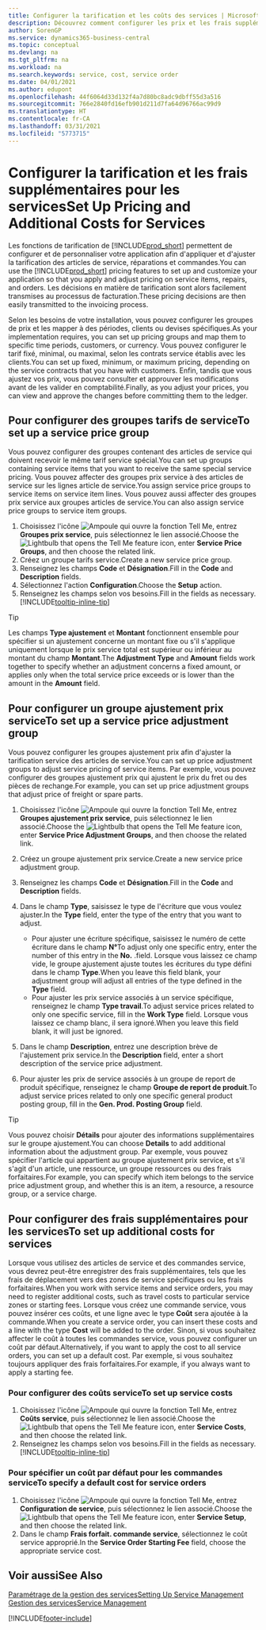 ```yaml
---
title: Configurer la tarification et les coûts des services | Microsoft Docs
description: Découvrez comment configurer les prix et les frais supplémentaires des services.
author: SorenGP
ms.service: dynamics365-business-central
ms.topic: conceptual
ms.devlang: na
ms.tgt_pltfrm: na
ms.workload: na
ms.search.keywords: service, cost, service order
ms.date: 04/01/2021
ms.author: edupont
ms.openlocfilehash: 44f6064d33d132f4a7d80bc8adc9dbff55d3a516
ms.sourcegitcommit: 766e2840fd16efb901d211d7fa64d96766ac99d9
ms.translationtype: HT
ms.contentlocale: fr-CA
ms.lasthandoff: 03/31/2021
ms.locfileid: "5773715"
---
```

# <a name="set-up-pricing-and-additional-costs-for-services"></a><span data-ttu-id="41df1-103">Configurer la tarification et les frais supplémentaires pour les services</span><span class="sxs-lookup"><span data-stu-id="41df1-103">Set Up Pricing and Additional Costs for Services</span></span>
<span data-ttu-id="41df1-104">Les fonctions de tarification de [!INCLUDE[prod_short](includes/prod_short.md)] permettent de configurer et de personnaliser votre application afin d'appliquer et d'ajuster la tarification des articles de service, réparations et commandes.</span><span class="sxs-lookup"><span data-stu-id="41df1-104">You can use the [!INCLUDE[prod_short](includes/prod_short.md)] pricing features to set up and customize your application so that you apply and adjust pricing on service items, repairs, and orders.</span></span> <span data-ttu-id="41df1-105">Les décisions en matière de tarification sont alors facilement transmises au processus de facturation.</span><span class="sxs-lookup"><span data-stu-id="41df1-105">These pricing decisions are then easily transmitted to the invoicing process.</span></span>  
  
<span data-ttu-id="41df1-106">Selon les besoins de votre installation, vous pouvez configurer les groupes de prix et les mapper à des périodes, clients ou devises spécifiques.</span><span class="sxs-lookup"><span data-stu-id="41df1-106">As your implementation requires, you can set up pricing groups and map them to specific time periods, customers, or currency.</span></span> <span data-ttu-id="41df1-107">Vous pouvez configurer le tarif fixé, minimal, ou maximal, selon les contrats service établis avec les clients.</span><span class="sxs-lookup"><span data-stu-id="41df1-107">You can set up fixed, minimum, or maximum pricing, depending on the service contracts that you have with customers.</span></span> <span data-ttu-id="41df1-108">Enfin, tandis que vous ajustez vos prix, vous pouvez consulter et approuver les modifications avant de les valider en comptabilité.</span><span class="sxs-lookup"><span data-stu-id="41df1-108">Finally, as you adjust your prices, you can view and approve the changes before committing them to the ledger.</span></span>  

## <a name="to-set-up-a-service-price-group"></a><span data-ttu-id="41df1-109">Pour configurer des groupes tarifs de service</span><span class="sxs-lookup"><span data-stu-id="41df1-109">To set up a service price group</span></span>
<span data-ttu-id="41df1-110">Vous pouvez configurer des groupes contenant des articles de service qui doivent recevoir le même tarif service spécial.</span><span class="sxs-lookup"><span data-stu-id="41df1-110">You can set up groups containing service items that you want to receive the same special service pricing.</span></span> <span data-ttu-id="41df1-111">Vous pouvez affecter des groupes prix service à des articles de service sur les lignes article de service.</span><span class="sxs-lookup"><span data-stu-id="41df1-111">You assign service price groups to service items on service item lines.</span></span> <span data-ttu-id="41df1-112">Vous pouvez aussi affecter des groupes prix service aux groupes articles de service.</span><span class="sxs-lookup"><span data-stu-id="41df1-112">You can also assign service price groups to service item groups.</span></span>  

1. <span data-ttu-id="41df1-113">Choisissez l'icône ![Ampoule qui ouvre la fonction Tell Me](media/ui-search/search_small.png "Dites-moi ce que vous voulez faire"), entrez **Groupes prix service**, puis sélectionnez le lien associé.</span><span class="sxs-lookup"><span data-stu-id="41df1-113">Choose the ![Lightbulb that opens the Tell Me feature](media/ui-search/search_small.png "Tell me what you want to do") icon, enter **Service Price Groups**, and then choose the related link.</span></span>  
2. <span data-ttu-id="41df1-114">Créez un groupe tarifs service.</span><span class="sxs-lookup"><span data-stu-id="41df1-114">Create a new service price group.</span></span>  
3. <span data-ttu-id="41df1-115">Renseignez les champs **Code** et **Désignation**.</span><span class="sxs-lookup"><span data-stu-id="41df1-115">Fill in the **Code** and **Description** fields.</span></span>  
4. <span data-ttu-id="41df1-116">Sélectionnez l'action **Configuration**.</span><span class="sxs-lookup"><span data-stu-id="41df1-116">Choose the **Setup** action.</span></span>  
2. <span data-ttu-id="41df1-117">Renseignez les champs selon vos besoins.</span><span class="sxs-lookup"><span data-stu-id="41df1-117">Fill in the fields as necessary.</span></span> [!INCLUDE[tooltip-inline-tip](includes/tooltip-inline-tip_md.md)]  

 > [!Tip]
 > <span data-ttu-id="41df1-118">Les champs **Type ajustement** et **Montant** fonctionnent ensemble pour spécifier si un ajustement concerne un montant fixe ou s'il s'applique uniquement lorsque le prix service total est supérieur ou inférieur au montant du champ **Montant**.</span><span class="sxs-lookup"><span data-stu-id="41df1-118">The **Adjustment Type** and **Amount** fields work together to specify whether an adjustment concerns a fixed amount, or applies only when the total service price exceeds or is lower than the amount in the **Amount** field.</span></span>  

## <a name="to-set-up-a-service-price-adjustment-group"></a><span data-ttu-id="41df1-119">Pour configurer un groupe ajustement prix service</span><span class="sxs-lookup"><span data-stu-id="41df1-119">To set up a service price adjustment group</span></span>  
<span data-ttu-id="41df1-120">Vous pouvez configurer les groupes ajustement prix afin d'ajuster la tarification service des articles de service.</span><span class="sxs-lookup"><span data-stu-id="41df1-120">You can set up price adjustment groups to adjust service pricing of service items.</span></span> <span data-ttu-id="41df1-121">Par exemple, vous pouvez configurer des groupes ajustement prix qui ajustent le prix du fret ou des pièces de rechange.</span><span class="sxs-lookup"><span data-stu-id="41df1-121">For example, you can set up price adjustment groups that adjust price of freight or spare parts.</span></span>  
  
1. <span data-ttu-id="41df1-122">Choisissez l'icône ![Ampoule qui ouvre la fonction Tell Me](media/ui-search/search_small.png "Dites-moi ce que vous voulez faire"), entrez **Groupes ajustement prix service**, puis sélectionnez le lien associé.</span><span class="sxs-lookup"><span data-stu-id="41df1-122">Choose the ![Lightbulb that opens the Tell Me feature](media/ui-search/search_small.png "Tell me what you want to do") icon, enter **Service Price Adjustment Groups**, and then choose the related link.</span></span>  
2. <span data-ttu-id="41df1-123">Créez un groupe ajustement prix service.</span><span class="sxs-lookup"><span data-stu-id="41df1-123">Create a new service price adjustment group.</span></span>  
3. <span data-ttu-id="41df1-124">Renseignez les champs **Code** et **Désignation**.</span><span class="sxs-lookup"><span data-stu-id="41df1-124">Fill in the **Code** and **Description** fields.</span></span>  
4. <span data-ttu-id="41df1-125">Dans le champ **Type**, saisissez le type de l'écriture que vous voulez ajuster.</span><span class="sxs-lookup"><span data-stu-id="41df1-125">In the **Type** field, enter the type of the entry that you want to adjust.</span></span>  
  
    * <span data-ttu-id="41df1-126">Pour ajuster une écriture spécifique, saisissez le numéro de cette écriture dans le champ **N°**</span><span class="sxs-lookup"><span data-stu-id="41df1-126">To adjust only one specific entry, enter the number of this entry in the **No.**</span></span> <span data-ttu-id="41df1-127">.</span><span class="sxs-lookup"><span data-stu-id="41df1-127">field.</span></span> <span data-ttu-id="41df1-128">Lorsque vous laissez ce champ vide, le groupe ajustement ajuste toutes les écritures du type défini dans le champ **Type**.</span><span class="sxs-lookup"><span data-stu-id="41df1-128">When you leave this field blank, your adjustment group will adjust all entries of the type defined in the **Type** field.</span></span>  
    * <span data-ttu-id="41df1-129">Pour ajuster les prix service associés à un service spécifique, renseignez le champ **Type travail**.</span><span class="sxs-lookup"><span data-stu-id="41df1-129">To adjust service prices related to only one specific service, fill in the **Work Type** field.</span></span> <span data-ttu-id="41df1-130">Lorsque vous laissez ce champ blanc, il sera ignoré.</span><span class="sxs-lookup"><span data-stu-id="41df1-130">When you leave this field blank, it will just be ignored.</span></span>  
  
5. <span data-ttu-id="41df1-131">Dans le champ **Description**, entrez une description brève de l'ajustement prix service.</span><span class="sxs-lookup"><span data-stu-id="41df1-131">In the **Description** field, enter a short description of the service price adjustment.</span></span>  
6. <span data-ttu-id="41df1-132">Pour ajuster les prix de service associés à un groupe de report de produit spécifique, renseignez le champ **Groupe de report de produit**.</span><span class="sxs-lookup"><span data-stu-id="41df1-132">To adjust service prices related to only one specific general product posting group, fill in the **Gen. Prod. Posting Group** field.</span></span>

> [!Tip]
> <span data-ttu-id="41df1-133">Vous pouvez choisir **Détails** pour ajouter des informations supplémentaires sur le groupe ajustement.</span><span class="sxs-lookup"><span data-stu-id="41df1-133">You can choose **Details** to add additional information about the adjustment group.</span></span> <span data-ttu-id="41df1-134">Par exemple, vous pouvez spécifier l'article qui appartient au groupe ajustement prix service, et s'il s'agit d'un article, une ressource, un groupe ressources ou des frais forfaitaires.</span><span class="sxs-lookup"><span data-stu-id="41df1-134">For example, you can specify which item belongs to the service price adjustment group, and whether this is an item, a resource, a resource group, or a service charge.</span></span>  

## <a name="to-set-up-additional-costs-for-services"></a><span data-ttu-id="41df1-135">Pour configurer des frais supplémentaires pour les services</span><span class="sxs-lookup"><span data-stu-id="41df1-135">To set up additional costs for services</span></span>
<span data-ttu-id="41df1-136">Lorsque vous utilisez des articles de service et des commandes service, vous devrez peut-être enregistrer des frais supplémentaires, tels que les frais de déplacement vers des zones de service spécifiques ou les frais forfaitaires.</span><span class="sxs-lookup"><span data-stu-id="41df1-136">When you work with service items and service orders, you may need to register additional costs, such as travel costs to particular service zones or starting fees.</span></span> <span data-ttu-id="41df1-137">Lorsque vous créez une commande service, vous pouvez insérer ces coûts, et une ligne avec le type **Coût** sera ajoutée à la commande.</span><span class="sxs-lookup"><span data-stu-id="41df1-137">When you create a service order, you can insert these costs and a line with the type **Cost** will be added to the order.</span></span> <span data-ttu-id="41df1-138">Sinon, si vous souhaitez affecter le coût à toutes les commandes service, vous pouvez configurer un coût par défaut.</span><span class="sxs-lookup"><span data-stu-id="41df1-138">Alternatively, if you want to apply the cost to all service orders, you can set up a default cost.</span></span> <span data-ttu-id="41df1-139">Par exemple, si vous souhaitez toujours appliquer des frais forfaitaires.</span><span class="sxs-lookup"><span data-stu-id="41df1-139">For example, if you always want to apply a starting fee.</span></span>
  
### <a name="to-set-up-service-costs"></a><span data-ttu-id="41df1-140">Pour configurer des coûts service</span><span class="sxs-lookup"><span data-stu-id="41df1-140">To set up service costs</span></span>
1. <span data-ttu-id="41df1-141">Choisissez l'icône ![Ampoule qui ouvre la fonction Tell Me](media/ui-search/search_small.png "Dites-moi ce que vous voulez faire"), entrez **Coûts service**, puis sélectionnez le lien associé.</span><span class="sxs-lookup"><span data-stu-id="41df1-141">Choose the ![Lightbulb that opens the Tell Me feature](media/ui-search/search_small.png "Tell me what you want to do") icon, enter **Service Costs**, and then choose the related link.</span></span> 
2. <span data-ttu-id="41df1-142">Renseignez les champs selon vos besoins.</span><span class="sxs-lookup"><span data-stu-id="41df1-142">Fill in the fields as necessary.</span></span> [!INCLUDE[tooltip-inline-tip](includes/tooltip-inline-tip_md.md)]  

### <a name="to-specify-a-default-cost-for-service-orders"></a><span data-ttu-id="41df1-143">Pour spécifier un coût par défaut pour les commandes service</span><span class="sxs-lookup"><span data-stu-id="41df1-143">To specify a default cost for service orders</span></span>
1. <span data-ttu-id="41df1-144">Choisissez l'icône ![Ampoule qui ouvre la fonction Tell Me](media/ui-search/search_small.png "Dites-moi ce que vous voulez faire"), entrez **Configuration de service**, puis sélectionnez le lien associé.</span><span class="sxs-lookup"><span data-stu-id="41df1-144">Choose the ![Lightbulb that opens the Tell Me feature](media/ui-search/search_small.png "Tell me what you want to do") icon, enter **Service Setup**, and then choose the related link.</span></span> 
2. <span data-ttu-id="41df1-145">Dans le champ **Frais forfait. commande service**, sélectionnez le coût service approprié.</span><span class="sxs-lookup"><span data-stu-id="41df1-145">In the **Service Order Starting Fee** field, choose the appropriate service cost.</span></span>

## <a name="see-also"></a><span data-ttu-id="41df1-146">Voir aussi</span><span class="sxs-lookup"><span data-stu-id="41df1-146">See Also</span></span>
[<span data-ttu-id="41df1-147">Paramétrage de la gestion des services</span><span class="sxs-lookup"><span data-stu-id="41df1-147">Setting Up Service Management</span></span>](service-setup-service.md)  
[<span data-ttu-id="41df1-148">Gestion des services</span><span class="sxs-lookup"><span data-stu-id="41df1-148">Service Management</span></span>](service-service.md)  


[!INCLUDE[footer-include](includes/footer-banner.md)]